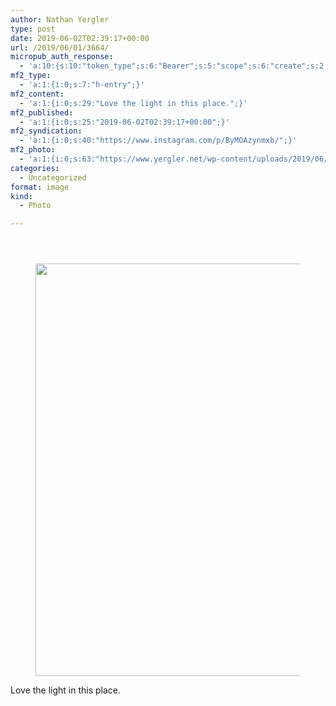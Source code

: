 ```yaml
---
author: Nathan Yergler
type: post
date: 2019-06-02T02:39:17+00:00
url: /2019/06/01/3664/
micropub_auth_response:
  - 'a:10:{s:10:"token_type";s:6:"Bearer";s:5:"scope";s:6:"create";s:2:"me";s:24:"https://www.yergler.net/";s:9:"issued_by";s:51:"https://www.yergler.net/wp-json/indieauth/1.0/token";s:9:"client_id";s:24:"https://ownyourgram.com/";s:11:"client_name";s:11:"OwnYourGram";s:11:"client_icon";s:35:"https://ownyourgram.com/favicon.ico";s:9:"issued_at";i:1548307572;s:4:"user";i:2;s:13:"last_accessed";i:1559524404;}'
mf2_type:
  - 'a:1:{i:0;s:7:"h-entry";}'
mf2_content:
  - 'a:1:{i:0;s:29:"Love the light in this place.";}'
mf2_published:
  - 'a:1:{i:0;s:25:"2019-06-02T02:39:17+00:00";}'
mf2_syndication:
  - 'a:1:{i:0;s:40:"https://www.instagram.com/p/ByMOAzynmxb/";}'
mf2_photo:
  - 'a:1:{i:0;s:63:"https://www.yergler.net/wp-content/uploads/2019/06/igFTV7EH.jpg";}'
categories:
  - Uncategorized
format: image
kind:
  - Photo

---
```

<section class="response"> <header> </header> 

<div data-carousel-extra='{"blog_id":1,"permalink":"https:\/\/www.yergler.net\/2019\/06\/01\/3664\/"}' id='gallery-45' class='gallery galleryid-3664 gallery-columns-1 gallery-size-large'>
  <figure class='gallery-item'> 
  
  <div class='gallery-icon landscape'>
    <a href='https://www.yergler.net/wp-content/uploads/2019/06/igFTV7EH.jpg'><img width="660" height="660" src="https://www.yergler.net/wp-content/uploads/2019/06/igFTV7EH-1024x1024.jpg" class="attachment-large size-large u-photo" alt="" loading="lazy" srcset="https://www.yergler.net/wp-content/uploads/2019/06/igFTV7EH-1024x1024.jpg 1024w, https://www.yergler.net/wp-content/uploads/2019/06/igFTV7EH-150x150.jpg 150w, https://www.yergler.net/wp-content/uploads/2019/06/igFTV7EH-300x300.jpg 300w, https://www.yergler.net/wp-content/uploads/2019/06/igFTV7EH-768x768.jpg 768w, https://www.yergler.net/wp-content/uploads/2019/06/igFTV7EH-800x800.jpg 800w, https://www.yergler.net/wp-content/uploads/2019/06/igFTV7EH-50x50.jpg 50w, https://www.yergler.net/wp-content/uploads/2019/06/igFTV7EH.jpg 1080w" sizes="(max-width: 660px) 100vw, 660px" data-attachment-id="3665" data-permalink="https://www.yergler.net/2019/06/01/3664/igftv7eh/" data-orig-file="https://www.yergler.net/wp-content/uploads/2019/06/igFTV7EH.jpg" data-orig-size="1080,1080" data-comments-opened="0" data-image-meta="{&quot;aperture&quot;:&quot;0&quot;,&quot;credit&quot;:&quot;&quot;,&quot;camera&quot;:&quot;&quot;,&quot;caption&quot;:&quot;&quot;,&quot;created_timestamp&quot;:&quot;0&quot;,&quot;copyright&quot;:&quot;&quot;,&quot;focal_length&quot;:&quot;0&quot;,&quot;iso&quot;:&quot;0&quot;,&quot;shutter_speed&quot;:&quot;0&quot;,&quot;title&quot;:&quot;&quot;,&quot;orientation&quot;:&quot;0&quot;}" data-image-title="igFTV7EH" data-image-description="" data-image-caption="" data-medium-file="https://www.yergler.net/wp-content/uploads/2019/06/igFTV7EH-300x300.jpg" data-large-file="https://www.yergler.net/wp-content/uploads/2019/06/igFTV7EH-1024x1024.jpg" /></a>
  </div></figure>
</div></section> 

Love the light in this place.